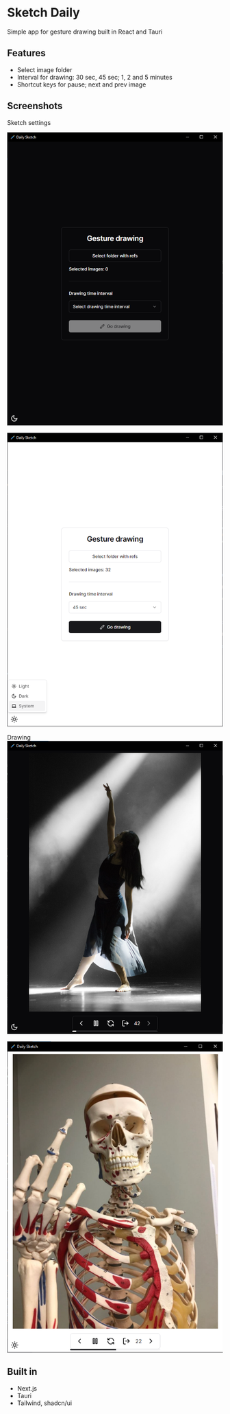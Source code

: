 
# Sketch Daily
Simple app for gesture drawing built in React and Tauri


## Features

- Select image folder
- Interval for drawing: 30 sec, 45 sec; 1, 2 and 5 minutes
- Shortcut keys for pause; next and prev image



## Screenshots

Sketch settings

![App Screenshot](preview/2.png)

![App Screenshot](preview/1.png)

Drawing
![App Screenshot](preview/3.png)

![App Screenshot](preview/4.png)





##  Built in
- Next.js
- Tauri
- Tailwind, shadcn/ui

